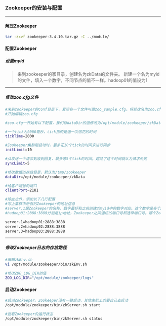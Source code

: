 ### Zookeeper的安装与配置

***

#### 解压Zookeeper

``` bash 
tar -zxvf zookeeper-3.4.10.tar.gz -C ../module/
```



#### 配置Zookeeper

##### 设置myid

> 来到zookeeper的家目录，创建名为zkData的文件夹。
> 新建一个名为myid的文件，填入一个数字，不同节点的值不一样。hadoop01的值设为1

***

##### 修改zoo.cfg文件

```bash
#来到zookeeper的conf目录下，发现有一个文件叫做zoo_sample.cfg。将其改名为zoo.cfg
#开始编辑zoo.cfg

#zoo.cfg一开始有以下配置，我们将dataDir的值修改为/opt/module/zookeeper/zkData

#一个tick为2000毫秒，tick指的是通一次信花的时间
tickTime=2000

#Zookeeper集群刚启动时，最多花10个tick的时间来进行同步
initLimit=10

#从发送一个请求到收到回复，最多等5个tick的时间。超过了这个时间就认为请求失败
syncLimit=5

#修改数据的存放目录，默认为/tmp/zookeeper
dataDir=/opt/module/zookeeper/zkData

#给客户端留的端口
clientPort=2181
```

```bash
#除此之外，添加以下几行配置
#写上集群中所有的Zookeeper的地址信息
#server.1是Zookeeper的名称，数字最好和之前创建的myid中的数字对应。这个数字是各个Zookeeper之间辨识的依据
#hadoop01:2888:3888分别是ip地址，Zookeeper之间通讯的端口号和选举端口号。哪个Zookeeper是leader不是我们指定的，而是这几个Zookeeper之间自己选举的，他们就是通过选举端口来确定谁是leader

server.1=hadoop01:2888:3888
server.2=hadoop02:2888:3888
server.3=hadoop03:2888:3888
```

***

##### 修改Zookeeper日志的存放路径

```bash
#编辑zkEnv.sh
vi /opt/module/zookeeper/bin/zkEnv.sh

#修改ZOO_LOG_DIR的值
ZOO_LOG_DIR="/opt/module/zookeeper/logs"
```



#### 启动Zookeeper

``` bash
#启动Zookeeper。Zookeeper没有一键启动，其他主机上的要自己去启动
/opt/module/zookeeper/bin/zkServer.sh start

#查看Zookeeper的运行状态
/opt/module/zookeeper/bin/zkServer.sh status
```


